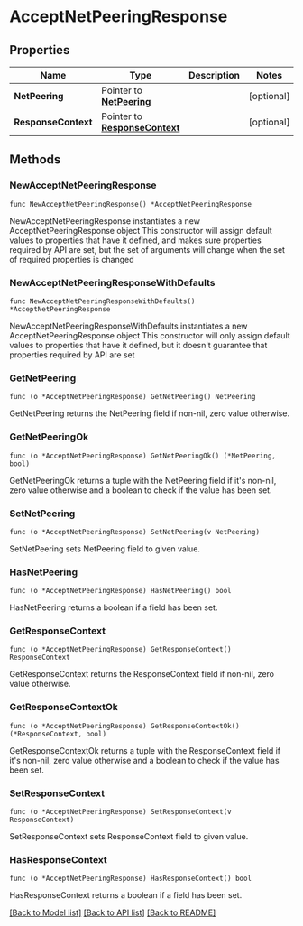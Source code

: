 # AcceptNetPeeringResponse

## Properties

Name | Type | Description | Notes
------------ | ------------- | ------------- | -------------
**NetPeering** | Pointer to [**NetPeering**](NetPeering.md) |  | [optional] 
**ResponseContext** | Pointer to [**ResponseContext**](ResponseContext.md) |  | [optional] 

## Methods

### NewAcceptNetPeeringResponse

`func NewAcceptNetPeeringResponse() *AcceptNetPeeringResponse`

NewAcceptNetPeeringResponse instantiates a new AcceptNetPeeringResponse object
This constructor will assign default values to properties that have it defined,
and makes sure properties required by API are set, but the set of arguments
will change when the set of required properties is changed

### NewAcceptNetPeeringResponseWithDefaults

`func NewAcceptNetPeeringResponseWithDefaults() *AcceptNetPeeringResponse`

NewAcceptNetPeeringResponseWithDefaults instantiates a new AcceptNetPeeringResponse object
This constructor will only assign default values to properties that have it defined,
but it doesn't guarantee that properties required by API are set

### GetNetPeering

`func (o *AcceptNetPeeringResponse) GetNetPeering() NetPeering`

GetNetPeering returns the NetPeering field if non-nil, zero value otherwise.

### GetNetPeeringOk

`func (o *AcceptNetPeeringResponse) GetNetPeeringOk() (*NetPeering, bool)`

GetNetPeeringOk returns a tuple with the NetPeering field if it's non-nil, zero value otherwise
and a boolean to check if the value has been set.

### SetNetPeering

`func (o *AcceptNetPeeringResponse) SetNetPeering(v NetPeering)`

SetNetPeering sets NetPeering field to given value.

### HasNetPeering

`func (o *AcceptNetPeeringResponse) HasNetPeering() bool`

HasNetPeering returns a boolean if a field has been set.

### GetResponseContext

`func (o *AcceptNetPeeringResponse) GetResponseContext() ResponseContext`

GetResponseContext returns the ResponseContext field if non-nil, zero value otherwise.

### GetResponseContextOk

`func (o *AcceptNetPeeringResponse) GetResponseContextOk() (*ResponseContext, bool)`

GetResponseContextOk returns a tuple with the ResponseContext field if it's non-nil, zero value otherwise
and a boolean to check if the value has been set.

### SetResponseContext

`func (o *AcceptNetPeeringResponse) SetResponseContext(v ResponseContext)`

SetResponseContext sets ResponseContext field to given value.

### HasResponseContext

`func (o *AcceptNetPeeringResponse) HasResponseContext() bool`

HasResponseContext returns a boolean if a field has been set.


[[Back to Model list]](../README.md#documentation-for-models) [[Back to API list]](../README.md#documentation-for-api-endpoints) [[Back to README]](../README.md)


